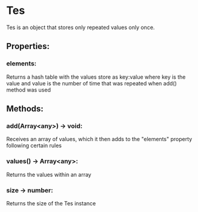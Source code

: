 # Tes
Tes is an object that stores only repeated values only once.

## Properties:
### elements:
Returns a hash table with the values store as key:value where key is the value and value is the number of time that was repeated when add() method was used  

## Methods:

### add(Array\<any\>) -> void:
Receives an array of values, which it then adds to the "elements" property following certain rules


### values() -> Array\<any\>:
Returns the values within an array

### size -> number:
Returns the size of the Tes instance
